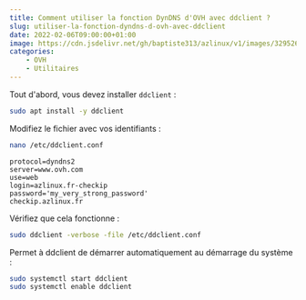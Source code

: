 ```yaml
---
title: Comment utiliser la fonction DynDNS d'OVH avec ddclient ?
slug: utiliser-la-fonction-dyndns-d-ovh-avec-ddclient
date: 2022-02-06T09:00:00+01:00
image: https://cdn.jsdelivr.net/gh/baptiste313/azlinux/v1/images/3295268/raw.webp
categories:
    - OVH
    - Utilitaires
--- 
```


Tout d'abord, vous devez installer `ddclient` :

```bash
sudo apt install -y ddclient
```

Modifiez le fichier avec vos identifiants :

```bash
nano /etc/ddclient.conf
```

```
protocol=dyndns2
server=www.ovh.com
use=web
login=azlinux.fr-checkip
password='my_very_strong_password'
checkip.azlinux.fr
```

Vérifiez que cela fonctionne :

```bash
sudo ddclient -verbose -file /etc/ddclient.conf
```

Permet à ddclient de démarrer automatiquement au démarrage du système :

```bash
sudo systemctl start ddclient
sudo systemctl enable ddclient
```